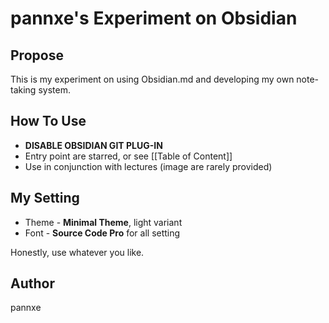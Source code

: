 # pannxe's Experiment on Obsidian

## Propose
This is my experiment on using Obsidian.md and developing my own note-taking system.

## How To Use
- **DISABLE OBSIDIAN GIT PLUG-IN** 
- Entry point are starred, or see [[Table of Content]]
- Use in conjunction with lectures (image are rarely provided) 

## My Setting
- Theme - **Minimal Theme**, light variant
- Font - **Source Code Pro** for all setting

Honestly, use whatever you like.

## Author
pannxe
